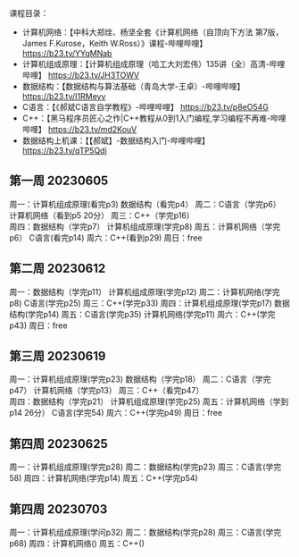 课程目录：
- 计算机网络：【中科大郑烇、杨坚全套《计算机网络（自顶向下方法 第7版，James F.Kurose，Keith W.Ross）》课程-哔哩哔哩】 https://b23.tv/YYqMNab
- 计算机组成原理：【计算机组成原理（哈工大刘宏伟）135讲（全）高清-哔哩哔哩】 https://b23.tv/JH3TOWV
- 数据结构：【数据结构与算法基础（青岛大学-王卓）-哔哩哔哩】 https://b23.tv/I1RMeyv
- C语言：【《郝斌C语言自学教程》-哔哩哔哩】 https://b23.tv/p8eO54G
- C++：【黑马程序员匠心之作|C++教程从0到1入门编程,学习编程不再难-哔哩哔哩】 https://b23.tv/md2KouV
- 数据结构上机课：【【郝斌】-数据结构入门-哔哩哔哩】 https://b23.tv/qTP5Qdj
## 第一周 20230605
周一：计算机组成原理(看完p3)    数据结构（看完p4）
周二：C语言（学完p6） 计算机网络（看到p5 20分）
周三：C++（学完p16）   
周四：数据结构（学完p7）  计算机组成原理(学完p8)
周五：计算机网络（学完p6）    C语言(看完p14)
周六：C++(看到p29)
周日：free
## 第二周 20230612
周一：数据结构（学完p11）  计算机组成原理(学完p12)
周二：计算机网络(学完p8) C语言(学完p25)
周三：C++(学完p33)
周四：计算机组成原理(学完p17) 数据结构(学完p14)
周五：C语言(学完p35) 计算机网络(学完p11)
周六：C++(学完p43)
周日：free
## 第三周 20230619
周一：计算机组成原理(学完p23)    数据结构（学完p18）
周二：C语言（学完p47） 计算机网络（学完p13）
周三：C++（看完p47）   
周四：数据结构（学完p21）  计算机组成原理(学完p25)
周五：计算机网络（学到p14 26分）    C语言(学完54)
周六：C++(学完p49)
周日：free
## 第四周 20230625
周一：计算机组成原理(学完p28)
周二：数据结构(学完p23)
周三：C语言(学完58)
周四：计算机网络(学完p14)
周五：C++(学完p54)
## 第四周 20230703
周一：计算机组成原理(学问p32)
周二：数据结构(学完p28)
周三：C语言(学完p68)
周四：计算机网络()
周五：C++()
